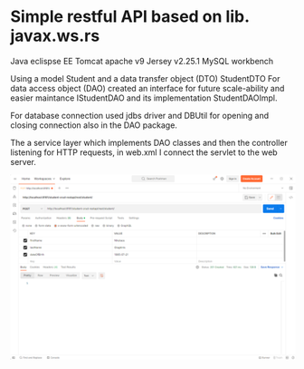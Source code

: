 # Simple restful API based on lib. javax.ws.rs

Java eclispse EE
Tomcat apache v9
Jersey v2.25.1 
MySQL workbench

Using a model Student and a data transfer object (DTO) StudentDTO
For data access object (DAO) created an interface for future scale-ability and easier maintance IStudentDAO and its implementation StudentDAOImpl. 

For database connection used jdbs driver and DBUtil for opening and closing connection also in the DAO package.

The a service layer which implements DAO classes and then the controller listening for HTTP requests, in web.xml I connect the servlet to the web server.

![POST method creating a student](https://github.com/NickGiag/Java-simple-restAPI/blob/main/screenshots/POST%20createStudent.png)

